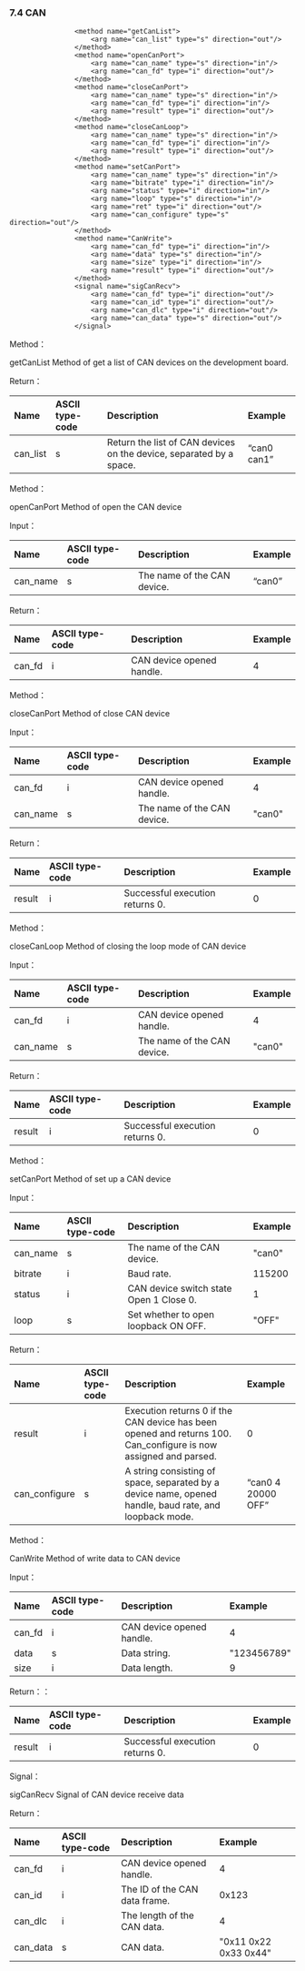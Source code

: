 ### 7.4 CAN

```
                <method name="getCanList">
                    <arg name="can_list" type="s" direction="out"/>
                </method>
                <method name="openCanPort">
                    <arg name="can_name" type="s" direction="in"/>
                    <arg name="can_fd" type="i" direction="out"/>
                </method>
                <method name="closeCanPort">
                    <arg name="can_name" type="s" direction="in"/>
                    <arg name="can_fd" type="i" direction="in"/>
                    <arg name="result" type="i" direction="out"/>
                </method>
                <method name="closeCanLoop">
                    <arg name="can_name" type="s" direction="in"/>
                    <arg name="can_fd" type="i" direction="in"/>
                    <arg name="result" type="i" direction="out"/>
                </method>
                <method name="setCanPort">
                    <arg name="can_name" type="s" direction="in"/>
                    <arg name="bitrate" type="i" direction="in"/>
                    <arg name="status" type="i" direction="in"/>
                    <arg name="loop" type="s" direction="in"/>
                    <arg name="ret" type="i" direction="out"/>
                    <arg name="can_configure" type="s" direction="out"/> 
                </method>
                <method name="CanWrite">
                    <arg name="can_fd" type="i" direction="in"/>
                    <arg name="data" type="s" direction="in"/>
                    <arg name="size" type="i" direction="in"/>
                    <arg name="result" type="i" direction="out"/>
                </method>
                <signal name="sigCanRecv">
                    <arg name="can_fd" type="i" direction="out"/>
                    <arg name="can_id" type="i" direction="out"/>
                    <arg name="can_dlc" type="i" direction="out"/>
                    <arg name="can_data" type="s" direction="out"/>
                </signal>
```

Method：

getCanList   Method of get a list of CAN devices on the development board.

Return：

| Name | ASCII type-code | Description | Example |
| :--- | :--- | :--- | :--- |
| can\_list | s | Return the list of CAN devices on the device, separated by a space. | “can0 can1” |

Method：

openCanPort Method of open the CAN device

Input：

| Name | ASCII type-code | Description | Example |
| :--- | :--- | :--- | :--- |
| can\_name | s | The name of the CAN device. | “can0” |

Return：

| Name | ASCII type-code | Description | Example |
| :--- | :--- | :--- | :--- |
| can\_fd | i | CAN device opened handle. | 4 |

Method：

closeCanPort Method of close CAN device

Input：

| Name | ASCII type-code | Description | Example |
| :--- | :--- | :--- | :--- |
| can\_fd | i | CAN device opened handle. | 4 |
| can\_name | s | The name of the CAN device. | "can0" |

Return：

| Name | ASCII type-code | Description | Example |
| :--- | :--- | :--- | :--- |
| result | i | Successful execution returns 0. | 0 |

Method：

closeCanLoop Method of closing the loop mode of CAN device

Input：

| Name | ASCII type-code | Description | Example |
| :--- | :--- | :--- | :--- |
| can\_fd | i | CAN device opened handle. | 4 |
| can\_name | s | The name of the CAN device. | "can0" |

Return：

| Name | ASCII type-code | Description | Example |
| :--- | :--- | :--- | :--- |
| result | i | Successful execution returns 0. | 0 |

Method：

setCanPort  Method of set up a CAN device

Input：

| Name | ASCII type-code | Description | Example |
| :--- | :--- | :--- | :--- |
| can\_name | s | The name of the CAN device. | "can0" |
| bitrate | i | Baud rate. | 115200 |
| status | i | CAN device switch state Open 1 Close 0. | 1 |
| loop | s | Set whether to open loopback  ON OFF. | "OFF" |

Return：

| Name | ASCII type-code | Description | Example |
| :--- | :--- | :--- | :--- |
| result | i | Execution returns 0 if the CAN device has been opened and returns 100. Can\_configure is now assigned and parsed. | 0 |
| can\_configure | s | A string consisting of space, separated by a device name, opened handle, baud rate, and loopback mode. | “can0 4 20000 OFF” |

Method：

CanWrite  Method of write data to CAN device

Input：

| Name | ASCII type-code | Description | Example |
| :--- | :--- | :--- | :--- |
| can\_fd | i | CAN device opened handle. | 4 |
| data | s | Data string. | "123456789" |
| size | i | Data length. | 9 |

Return：：

| Name | ASCII type-code | Description | Example |
| :--- | :--- | :--- | :--- |
| result | i | Successful execution returns 0. | 0 |

Signal：

sigCanRecv Signal of CAN device receive data

Return：

| Name | ASCII type-code | Description | Example |
| :--- | :--- | :--- | :--- |
| can\_fd | i | CAN device opened handle. | 4 |
| can\_id | i | The ID of the CAN data frame. | 0x123 |
| can\_dlc | i | The length of the CAN data. | 4 |
| can\_data | s | CAN data. | "0x11 0x22 0x33 0x44" |




